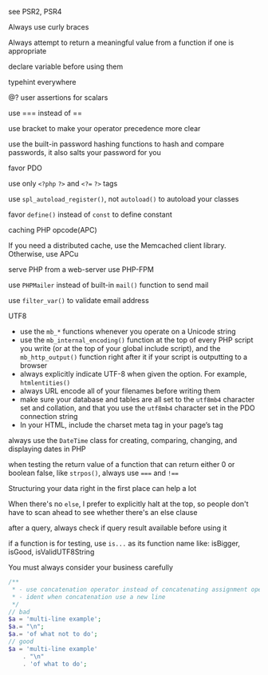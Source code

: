 see PSR2, PSR4

Always use curly braces

Always attempt to return a meaningful value from a function if one is appropriate

declare variable before using them

typehint everywhere

@? user assertions for scalars

use === instead of ==

use bracket to make your operator precedence more clear

use the built-in password hashing functions to hash and compare passwords, it
  also salts your password for you

favor PDO

use only `<?php` `?>` and `<?=` `?>` tags

use `spl_autoload_register()`, not `autoload()` to autoload your classes

favor `define()` instead of `const` to define constant

caching PHP opcode(APC)

If you need a distributed cache, use the Memcached client library. Otherwise, use APCu

serve PHP from a web-server use PHP-FPM

use `PHPMailer` instead of built-in `mail()` function to send mail

use `filter_var()` to validate email address

UTF8
- use the `mb_*` functions whenever you operate on a Unicode string
- use the `mb_internal_encoding()` function at the top of every PHP script you
  write (or at the top of your global include script), and the `mb_http_output()`
  function right after it if your script is outputting to a browser
- always explicitly indicate UTF-8 when given the option. For example, `htmlentities()`
- always URL encode all of your filenames before writing them
- make sure your database and tables are all set to the `utf8mb4` character set
  and collation, and that you use the `utf8mb4` character set in the PDO connection string
- In your HTML, include the charset meta tag in your page’s <head> tag

always use the `DateTime` class for creating, comparing, changing, and displaying dates in PHP

when testing the return value of a function that can return either 0 or boolean
false, like `strpos()`, always use `===` and `!==`

Structuring your data right in the first place can help a lot

When there's no `else`, I prefer to explicitly halt at the top, so people don't have to scan ahead to see whether there's an else clause

after a query, always check if query result available before using it

if a function is for testing, use `is...` as its function name like: isBigger, isGood, isValidUTF8String

You must always consider your business carefully

```php
/**
 * - use concatenation operator instead of concatenating assignment operator
 * - ident when concatenation use a new line
 */
// bad
$a = 'multi-line example';
$a.= "\n";
$a.= 'of what not to do';
// good
$a = 'multi-line example'
    . "\n"
    . 'of what to do';
```